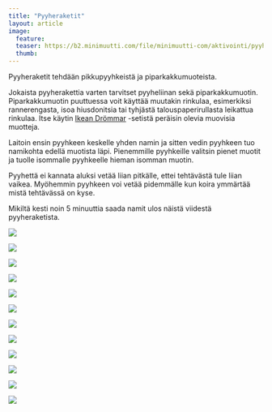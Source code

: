 ```yaml
---
title: "Pyyheraketit"
layout: article
image:
  feature:
  teaser: https://b2.minimuutti.com/file/minimuutti-com/aktivointi/pyyheraketit/DS41785-245px.jpg
  thumb:
---
```


Pyyheraketit tehdään pikkupyyhkeistä ja piparkakkumuoteista.

Jokaista pyyherakettia varten tarvitset pyyheliinan sekä piparkakkumuotin. Piparkakkumuotin puuttuessa voit käyttää muutakin rinkulaa, esimerkiksi rannerengasta, isoa hiusdonitsia tai tyhjästä talouspaperirullasta leikattua rinkulaa. Itse käytin [Ikean Drömmar](/aktivointi/ikean-drommar-muotit/) -setistä peräisin olevia muovisia muotteja.

Laitoin ensin pyyhkeen keskelle yhden namin ja sitten vedin pyyhkeen tuo namikohta edellä muotista läpi. Pienemmille pyyhkeille valitsin pienet muotit ja tuolle isommalle pyyhkeelle hieman isomman muotin.

Pyyhettä ei kannata aluksi vetää liian pitkälle, ettei tehtävästä tule liian vaikea. Myöhemmin pyyhkeen voi vetää pidemmälle kun koira ymmärtää mistä tehtävässä on kyse.

Mikiltä kesti noin 5 minuuttia saada namit ulos näistä viidestä pyyheraketista.

![](https://b2.minimuutti.com/file/minimuutti-com/aktivointi/pyyheraketit/DS41785-800px.jpg)

![](https://b2.minimuutti.com/file/minimuutti-com/aktivointi/pyyheraketit/DS41801-800px.jpg)

![](https://b2.minimuutti.com/file/minimuutti-com/aktivointi/pyyheraketit/DS41804-800px.jpg)

![](https://b2.minimuutti.com/file/minimuutti-com/aktivointi/pyyheraketit/DS41810-800px.jpg)

![](https://b2.minimuutti.com/file/minimuutti-com/aktivointi/pyyheraketit/DS41813-800px.jpg)

![](https://b2.minimuutti.com/file/minimuutti-com/aktivointi/pyyheraketit/DS41856-800px.jpg)

![](https://b2.minimuutti.com/file/minimuutti-com/aktivointi/pyyheraketit/DS41857-800px.jpg)

![](https://b2.minimuutti.com/file/minimuutti-com/aktivointi/pyyheraketit/DS41869-800px.jpg)

![](https://b2.minimuutti.com/file/minimuutti-com/aktivointi/pyyheraketit/DS41883-800px.jpg)

![](https://b2.minimuutti.com/file/minimuutti-com/aktivointi/pyyheraketit/DS41895-800px.jpg)

![](https://b2.minimuutti.com/file/minimuutti-com/aktivointi/pyyheraketit/DS41928-800px.jpg)

![](https://b2.minimuutti.com/file/minimuutti-com/aktivointi/pyyheraketit/DS41935-800px.jpg)
